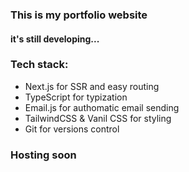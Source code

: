 ### This is my portfolio website
#### it's still developing...

### Tech stack:
- Next.js for SSR and easy routing
- TypeScript for typization
- Email.js for authomatic email sending
- TailwindCSS & Vanil CSS for styling
- Git for versions control

### Hosting soon
